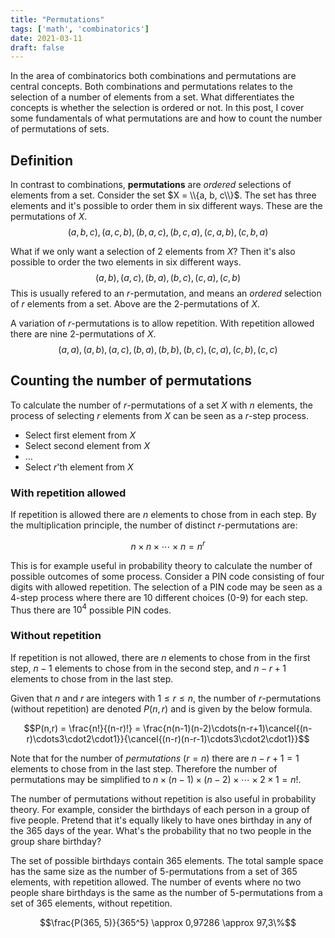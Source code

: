 ```yaml
---
title: "Permutations"
tags: ['math', 'combinatorics']
date: 2021-03-11
draft: false 
---
```

In the area of combinatorics both combinations and permutations are central concepts. Both combinations and permutations relates to the selection of a number of elements from a set. What differentiates the concepts is whether the selection is ordered or not.
In this post, I cover some fundamentals of what permutations are and how to count the number of permutations of sets.

## Definition
In contrast to combinations, **permutations** are *ordered* selections of elements from a set. Consider the set $X = \\{a, b, c\\}$. The set has three elements and it's possible to order them in six different ways. These are the permutations of $X$.
$$(a, b, c), (a, c, b), (b, a, c), (b, c, a), (c, a, b), (c, b, a)$$

What if we only want a selection of 2 elements from $X$? Then it's also possible to order the two elements in six different ways.
$$(a, b), (a, c), (b, a), (b, c), (c, a), (c, b)$$
This is usually refered to an $r$-permutation, and means an *ordered* selection of $r$ elements from a set. Above are the $2$-permutations of $X$.

A variation of $r$-permutations is to allow repetition. With repetition allowed there are nine $2$-permutations of $X$.
$$(a, a), (a, b), (a, c), (b, a), (b, b), (b, c), (c, a), (c, b), (c, c)$$

## Counting the number of permutations
To calculate the number of $r$-permutations of a set $X$ with $n$ elements, the process of selecting $r$ elements from $X$ can be seen as a $r$-step process.
- Select first element from $X$
- Select second element from $X$
- $\ldots$
- Select $r$'th element from $X$

### With repetition allowed
If repetition is allowed there are $n$ elements to chose from in each step. By the multiplication principle, the number of distinct $r$-permutations are:

$$n \times n \times \cdots \times n = n^r$$

This is for example useful in probability theory to calculate the number of possible outcomes of some process. Consider a PIN code consisting of four digits with allowed repetition. The selection of a PIN code may be seen as a 4-step process where there are 10 different choices (0-9) for each step. Thus there are $10^4$ possible PIN codes.

### Without repetition
If repetition is not allowed, there are $n$ elements to chose from in the first step, $n -1$ elements to chose from in the second step, and $n - r + 1$ elements to chose from in the last step.

Given that $n$ and $r$ are integers with $1 \le r \le n$, the number of $r$-permutations (without repetition) are denoted $P(n,r)$ and is given by the below formula.

$$P(n,r) = \frac{n!}{(n-r)!} = \frac{n(n-1)(n-2)\cdots(n-r+1)\cancel{(n-r)\cdots3\cdot2\cdot1}}{\cancel{(n-r)(n-r-1)\cdots3\cdot2\cdot1}}$$

Note that for the number of *permutations* ($r = n$) there are $n - r + 1 = 1$ elements to chose from in the last step. Therefore the number of permutations may be simplified to $n \times (n-1) \times (n-2) \times \cdots \times 2 \times 1 = n!$.

The number of permutations without repetition is also useful in probability theory. For example, consider the birthdays of each person in a group of five people. Pretend that it's equally likely to have ones birthday in any of the 365 days of the year. What's the probability that no two people in the group share birthday?

The set of possible birthdays contain $365$ elements. The total sample space has the same size as the number of $5$-permutations from a set of $365$ elements, with repetition allowed. The number of events where no two people share birthdays is the same as the number of $5$-permutations from a set of $365$ elements, without repetition.

$$\frac{P(365, 5)}{365^5} \approx 0,97286 \approx 97,3\%$$
